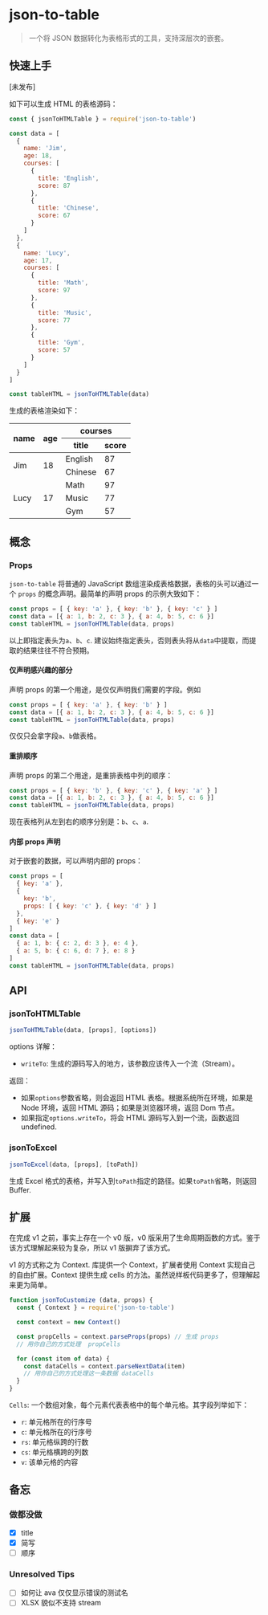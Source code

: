 # json-to-table

> 一个将 JSON 数据转化为表格形式的工具，支持深层次的嵌套。

## 快速上手

[未发布]

如下可以生成 HTML 的表格源码：

```javascript
const { jsonToHTMLTable } = require('json-to-table')

const data = [
  {
    name: 'Jim',
    age: 18,
    courses: [
      {
        title: 'English',
        score: 87
      },
      {
        title: 'Chinese',
        score: 67
      }
    ]
  },
  {
    name: 'Lucy',
    age: 17,
    courses: [
      {
        title: 'Math',
        score: 97
      },
      {
        title: 'Music',
        score: 77
      },
      {
        title: 'Gym',
        score: 57
      }
    ]
  }
]

const tableHTML = jsonToHTMLTable(data)
```

生成的表格渲染如下：

<table>
  <thead>
    <tr>
      <th rowspan="2">name</th>
      <th rowspan="2">age</th>
      <th colspan="2">courses</th>
    </tr>
    <tr>
      <th>title</th>
      <th>score</th>
    </tr>
  </thead>
  <tbody>
    <tr>
      <td rowspan="2">Jim</td>
      <td rowspan="2">18</td>
      <td>English</td>
      <td>87</td>
    </tr>
    <tr>
      <td>Chinese</td>
      <td>67</td>
    </tr>
    <tr>
      <td rowspan="3">Lucy</td>
      <td rowspan="3">17</td>
      <td>Math</td>
      <td>97</td>
    </tr>
    <tr>
      <td>Music</td>
      <td>77</td>
    </tr>
    <tr>
      <td>Gym</td>
      <td>57</td>
    </tr>
  </tbody>
</table>

## 概念

### Props

`json-to-table` 将普通的 JavaScript 数组渲染成表格数据，表格的头可以通过一个 `props` 的概念声明。最简单的声明 props 的示例大致如下：

```javascript
const props = [ { key: 'a' }, { key: 'b' }, { key: 'c' } ]
const data = [{ a: 1, b: 2, c: 3 }, { a: 4, b: 5, c: 6 }]
const tableHTML = jsonToHTMLTable(data, props)
```

以上即指定表头为`a`、`b`、`c`. 建议始终指定表头，否则表头将从`data`中提取，而提取的结果往往不符合预期。

#### 仅声明感兴趣的部分

声明 props 的第一个用途，是仅仅声明我们需要的字段。例如

```javascript
const props = [ { key: 'a' }, { key: 'b' } ]
const data = [{ a: 1, b: 2, c: 3 }, { a: 4, b: 5, c: 6 }]
const tableHTML = jsonToHTMLTable(data, props)
```

仅仅只会拿字段`a`、`b`做表格。

#### 重排顺序

声明 props 的第二个用途，是重排表格中列的顺序：

```javascript
const props = [ { key: 'b' }, { key: 'c' }, { key: 'a' } ]
const data = [{ a: 1, b: 2, c: 3 }, { a: 4, b: 5, c: 6 }]
const tableHTML = jsonToHTMLTable(data, props)
```

现在表格列从左到右的顺序分别是：`b`、`c`、`a`.

#### 内部 props 声明

对于嵌套的数据，可以声明内部的 props：

```javascript
const props = [
  { key: 'a' },
  { 
    key: 'b', 
    props: [ { key: 'c' }, { key: 'd' } ]
  },
  { key: 'e' }
]
const data = [
  { a: 1, b: { c: 2, d: 3 }, e: 4 },
  { a: 5, b: { c: 6, d: 7 }, e: 8 }
]
const tableHTML = jsonToHTMLTable(data, props)
```

## API

### jsonToHTMLTable

```javascript
jsonToHTMLTable(data, [props], [options])
```

options 详解：

- `writeTo`: 生成的源码写入的地方，该参数应该传入一个流（Stream）。

返回：

- 如果`options`参数省略，则会返回 HTML 表格。根据系统所在环境，如果是 Node 环境，返回 HTML 源码；如果是浏览器环境，返回 Dom 节点。
- 如果指定`options.writeTo`，将会 HTML 源码写入到一个流，函数返回 undefined.

### jsonToExcel

```javascript
jsonToExcel(data, [props], [toPath])
```

生成 Excel 格式的表格，并写入到`toPath`指定的路径。如果`toPath`省略，则返回 Buffer.

## 扩展

在完成 v1 之前，事实上存在一个 v0 版，v0 版采用了生命周期函数的方式。鉴于该方式理解起来较为复杂，所以 v1 版摒弃了该方式。

v1 的方式称之为 Context. 库提供一个 Context，扩展者使用 Context 实现自己的自由扩展。Context 提供生成 cells 的方法。虽然说样板代码更多了，但理解起来更为简单。

```javascript
function jsonToCustomize (data, props) {
  const { Context } = require('json-to-table')

  const context = new Context()

  const propCells = context.parseProps(props) // 生成 props
  // 用你自己的方式处理  propCells

  for (const item of data) {
    const dataCells = context.parseNextData(item)
    // 用你自己的方式处理这一条数据 dataCells
  }
}
```

`Cells`: 一个数组对象，每个元素代表表格中的每个单元格。其字段列举如下：

- `r`: 单元格所在的行序号
- `c`: 单元格所在的行序号
- `rs`: 单元格纵跨的行数
- `cs`: 单元格横跨的列数
- `v`: 该单元格的内容

## 备忘

### 做都没做

- [x] title
- [x] 简写
- [ ] 顺序

### Unresolved Tips

- [ ] 如何让 ava 仅仅显示错误的测试名
- [ ] XLSX 貌似不支持 stream
